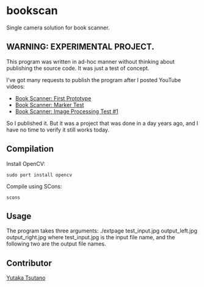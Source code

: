 bookscan
========

Single camera solution for book scanner.

## WARNING: EXPERIMENTAL PROJECT.

This program was written in ad-hoc manner without thinking about
publishing the source code. It was just a test of concept.

I've got many requests to publish the program after I posted YouTube videos:
* [Book Scanner: First Prototype](http://www.youtube.com/watch?v=rjzxlA9RWio)
* [Book Scanner: Marker Test](http://www.youtube.com/watch?v=YXANjnry6CU)
* [Book Scanner: Image Processing Test #1](http://www.youtube.com/watch?v=lHHPFBH2EkA)

So I published it. But it was a project that was done in a day years ago, and
I have no time to verify it still works today.

## Compilation

Install OpenCV:

    sudo port install opencv

Compile using SCons:

    scons

## Usage

The program takes three arguments:
    ./extpage test_input.jpg output_left.jpg output_right.jpg
where test_input.jpg is the input file name, and the following two are the
output file names.

## Contributor

[Yutaka Tsutano](http://yutaka.tsutano.com)
